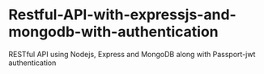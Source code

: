 # Restful-API-with-expressjs-and-mongodb-with-authentication
RESTful API using Nodejs, Express and MongoDB along with Passport-jwt authentication
